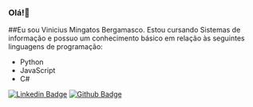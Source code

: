 ### Olá!👋
##Eu sou Vinicius Mingatos Bergamasco. Estou cursando Sistemas de informação e possuo um conhecimento básico em relação às seguintes linguagens de programação:
- Python
- JavaScript
- C#


[![Linkedin Badge](https://img.shields.io/badge/-LinkedIn-blue?style=flat-square&logo=Linkedin&logoColor=white&link=https://www.linkedin.com/in/fagnerpsantos/)](https://www.linkedin.com/in/vinicius-bergamasco-2a33761a3/)
[![Github Badge](https://img.shields.io/badge/-Github-000?style=flat-square&logo=Github&logoColor=white&link=https://github.com/fagnerpsantos)](https://github.com/ViniciusBergamasco)
